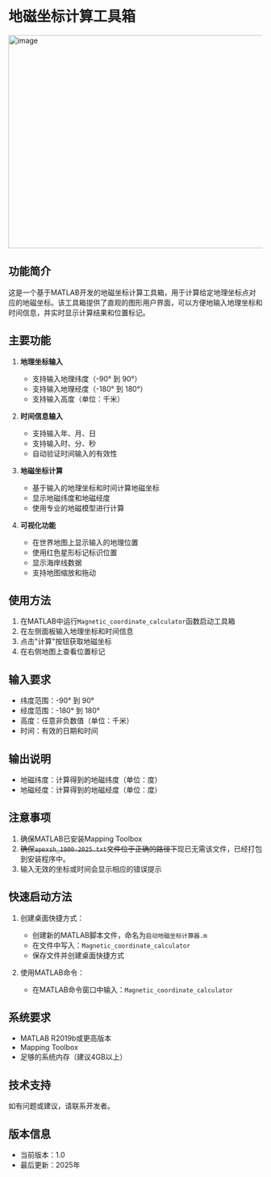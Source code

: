 # 地磁坐标计算工具箱
<img width="794" height="422" alt="image" src="https://github.com/user-attachments/assets/dd44be3f-4953-4d7a-8b7d-83ea458cf589" />

## 功能简介
这是一个基于MATLAB开发的地磁坐标计算工具箱，用于计算给定地理坐标点对应的地磁坐标。该工具箱提供了直观的图形用户界面，可以方便地输入地理坐标和时间信息，并实时显示计算结果和位置标记。

## 主要功能
1. **地理坐标输入**
   - 支持输入地理纬度（-90° 到 90°）
   - 支持输入地理经度（-180° 到 180°）
   - 支持输入高度（单位：千米）

2. **时间信息输入**
   - 支持输入年、月、日
   - 支持输入时、分、秒
   - 自动验证时间输入的有效性

3. **地磁坐标计算**
   - 基于输入的地理坐标和时间计算地磁坐标
   - 显示地磁纬度和地磁经度
   - 使用专业的地磁模型进行计算

4. **可视化功能**
   - 在世界地图上显示输入的地理位置
   - 使用红色星形标记标识位置
   - 显示海岸线数据
   - 支持地图缩放和拖动

## 使用方法
1. 在MATLAB中运行`Magnetic_coordinate_calculator`函数启动工具箱
2. 在左侧面板输入地理坐标和时间信息
3. 点击"计算"按钮获取地磁坐标
4. 在右侧地图上查看位置标记

## 输入要求
- 纬度范围：-90° 到 90°
- 经度范围：-180° 到 180°
- 高度：任意非负数值（单位：千米）
- 时间：有效的日期和时间

## 输出说明
- 地磁纬度：计算得到的地磁纬度（单位：度）
- 地磁经度：计算得到的地磁经度（单位：度）

## 注意事项
1. 确保MATLAB已安装Mapping Toolbox
2. ~~确保`apexsh_1900-2025.txt`文件位于正确的路径下~~现已无需该文件，已经打包到安装程序中。
3. 输入无效的坐标或时间会显示相应的错误提示

## 快速启动方法
1. 创建桌面快捷方式：
   - 创建新的MATLAB脚本文件，命名为`启动地磁坐标计算器.m`
   - 在文件中写入：`Magnetic_coordinate_calculator`
   - 保存文件并创建桌面快捷方式

2. 使用MATLAB命令：
   - 在MATLAB命令窗口中输入：`Magnetic_coordinate_calculator`

## 系统要求
- MATLAB R2019b或更高版本
- Mapping Toolbox
- 足够的系统内存（建议4GB以上）

## 技术支持
如有问题或建议，请联系开发者。

## 版本信息
- 当前版本：1.0
- 最后更新：2025年
